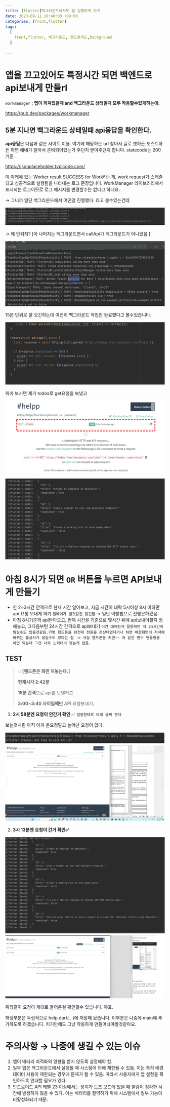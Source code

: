 ```yaml
---
title: [flutter]백그라운드에서도 앱 실행하게 하기
date: 2023-09-11 10:40:00 +09:00
categories: [front,flutter]
tags:
  [
    front,flutter, 백그라운드, 핸드폰꺼도,background
  ]

---
```


# 앱을 끄고있어도 특정시간 되면  백엔드로 api보내게 만들rl

`workmanager` **: 앱이 꺼져있을때 and 백그라운드 상태일때 모두 작동할수있게하는애.**

https://pub.dev/packages/workmanager

## **5분 지나면 백그라운드 상태일때  api응답을 확인한다.**

**api응답**은 다음과 같은 사이트 이용.  여기에 해당하는 url 찾아서 글로 겟하든 포스트하든 하면 얘네가 알아서 준비되어있는거 주던지 받아주던지 합니다. statecode는 200기준.

https://jsonplaceholder.typicode.com/



이 아래에 있는 Worker result SUCCESS for Work라는게, work request가 스케줄 되고 성공적으로 실행됨을 나타내는 로그 문장입니다. WorkManager 라이브러리에서 표시되는 로그이므로 로그 메시지를 변경할수는 없다고 하네요. 

→ 그니까 일단 백그라운드에서  어떤걸 진행했다. 라고 볼수있는건데

![image-20231114141919011](https://raw.githubusercontent.com/bunju20/image_server/main/img_/image-20231114141919011.png)

→ 왜 안되지? [아 나머지는 백그라운드면서 callApi가 백그라운드가 아니었음.]

![image-20231114141942348](https://raw.githubusercontent.com/bunju20/image_server/main/img_/image-20231114141942348.png)

15분 단위로 잘 오긴하는데 여전히 백그라운드 작업만 완료했다고 볼수있습니다. 

![image-20231114142014923](https://raw.githubusercontent.com/bunju20/image_server/main/img_/image-20231114142014923.png)

위에 보시면 제가 todos로 get요청을 보냈고

![image-20231114142030618](https://raw.githubusercontent.com/bunju20/image_server/main/img_/image-20231114142030618.png)

![image-20231114142040016](https://raw.githubusercontent.com/bunju20/image_server/main/img_/image-20231114142040016.png)



# 아침 8시가 되면 `OR` 버튼을 누르면 API보내게 만들기

- 한 2~3시간 간격으로 현재 시간 알아보고, 지금 시간이 대략 5시이상 8시 이하면 api 요청 보내게 하기 `딜레이가 클것같진 않긴함` → 일단 이방법으로 진행은하겠음.
- 아침 8시기준꺼 api받아오고, 현재 시간을 기준으로 몇시간 뒤에 api보내야할지 정해놓고, 그다음부턴 24시간 간격으로 api보내기 `이건 애매한게 잘못하면 저 24시간이 밀릴수도 있을것같음.가령 핸드폰을 완전히 전원을 끈상태였다거나 하면 배경화면이 저녁에 바뀌는 불상사가 생길수도 있다는 점 -> 사실 핸드폰을 키면~~ 과 같은 변수 핸들링을 하면 되는데 그건 너무 노력대비 얻는게 없음.`

## TEST

>  💡 **[핸드폰은 화면 꺼놓는다.]** 
>
> **현재시각 2:42분**
>
> **15분 간격**으로 api를 보낼거고
>
> **3:00~3:40 사이일때만** API 요청보내기.



1. **2시 58분엔 요청이 안간거 확인** ✅ `설정한대로 아래 글씨 뜬다`

보는것처럼 아직 아까 온요청말고 늘어난 요청이 없다.

![image-20231114142134351](https://raw.githubusercontent.com/bunju20/image_server/main/img_/image-20231114142134351.png)

2. **3시 13분엔 요청이 간거 확인✅**

![image-20231114142154682](https://raw.githubusercontent.com/bunju20/image_server/main/img_/image-20231114142154682.png)

위와같이 요청이 제대로 들어온걸 확인할수 있습니다. 야호.

해당부분은 독립적으로 help.dart(…)에 저장해 놨습니다. 이부분은 나중에 main에 추가하도록 하겠습니다. 키기만해도 그냥 작동하게 만들어놔야할것같아요.



# 주의사항 → 나중에 생길 수 있는 이슈

1. 앱이 배터리 최적화의 영향을 받지 않도록 설정해야 함.
2. 일부 앱은 백그라운드에서 실행될 때 시스템에 의해 제한될 수 있음. 이는 특히 배경 데이터 사용이 제한되는 경우에 문제가 될 수 있음. 따라서 사용자에게 앱 설정을 확인하도록 안내할 필요가 있다.
3. 안드로이드 API 레벨 23 이상에서는 장치가 도즈 모드에 있을 때 알람이 정확한 시간에 발생하지 않을 수 있다. 이는 배터리를 절약하기 위해 시스템에서 일부 기능이 비활성화되기 때문.